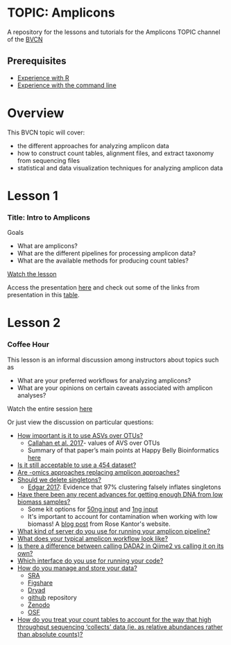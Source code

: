 # TOPIC: Amplicons
A repository for the lessons and tutorials for the Amplicons TOPIC channel of the [BVCN](https://biovcnet.github.io/)


## Prerequisites
* [Experience with R](https://github.com/biovcnet/biovcnet.github.io/wiki/TOPIC:-R)
* [Experience with the command line](https://github.com/biovcnet/biovcnet.github.io/wiki/2.-Using-the-Command-line)

# Overview
This BVCN topic will cover:

* the different approaches for analyzing amplicon data
* how to construct count tables, alignment files, and extract taxonomy from sequencing files
* statistical and data visualization techniques for analyzing amplicon data

# Lesson 1
### Title: Intro to Amplicons
Goals

* What are amplicons?
* What are the different pipelines for processing amplicon data?
* What are the available methods for producing count tables?

[Watch the lesson](https://www.youtube.com/watch?v=XDdmSb2BvqY&feature=youtu.be)

Access the presentation [here](https://github.com/biovcnet/topic-amplicons/blob/master/Lesson01/AmpliconsLesson1.pdf) and check out some of the links from presentation in this [table](https://github.com/biovcnet/topic-amplicons/blob/master/Lesson01/PipelineTutorialsLinksTable.pdf).



# Lesson 2
### Coffee Hour

This lesson is an informal discussion among instructors about topics such as
* What are your preferred workflows for analyzing amplicons?
* What are your opinions on certain caveats associated with amplicon analyses?

Watch the entire session [here](https://www.youtube.com/watch?v=egkCswqQMWM&feature=youtu.be)

Or just view the discussion on particular questions:
* [How important is it to use ASVs over OTUs?](https://youtu.be/egkCswqQMWM?t=51)
  * [Callahan et al. 2017](https://www.nature.com/articles/ismej2017119)- values of AVS over OTUs
  * Summary of that paper’s main points at Happy Belly Bioinformatics [here](https://astrobiomike.github.io/misc/amplicon_and_metagen#a-note-on-otus-vs-asvs)
* [Is it still acceptable to use a 454 dataset?](https://youtu.be/egkCswqQMWM?t=504)
* [Are -omics approaches replacing amplicon approaches?](https://youtu.be/egkCswqQMWM?t=632)
* [Should we delete singletons?](https://youtu.be/egkCswqQMWM?t=1060)
  * [Edgar 2017](https://peerj.com/articles/3889/): Evidence that 97% clustering falsely inflates singletons
* [Have there been any recent advances for getting enough DNA from low biomass samples?](https://youtu.be/egkCswqQMWM?t=1313)
  * Some kit options for [50ng input](https://sequencing.roche.com/en/products-solutions/by-category/library-preparation/dna-library-preparation/kapa-hyperplus.html ) and [1ng input](https://emea.illumina.com/products/by-type/sequencing-kits/library-prep-kits/nextera-xt-dna.html)
  * It's important to account for contamination when working with low biomass! A [blog post](https://rosekantor.github.io/blog/2020-04-11-decontaminating-amplicon-seq-data) from Rose Kantor's website.
* [What kind of server do you use for running your amplicon pipeline?](https://youtu.be/egkCswqQMWM?t=1478)
* [What does your typical amplicon workflow look like?](https://youtu.be/egkCswqQMWM?t=1679)
* [Is there a difference between calling DADA2 in Qiime2 vs calling it on its own?](https://youtu.be/egkCswqQMWM?t=2106)
* [Which interface do you use for running your code?](https://youtu.be/egkCswqQMWM?t=2196)
* [How do you manage and store your data?](https://youtu.be/egkCswqQMWM?t=2426)
   * [SRA](https://www.ncbi.nlm.nih.gov/sra)
   * [Figshare](https://figshare.com/)
   * [Dryad](https://datadryad.org/stash)
   * [github](https://github.com/) repository
   * [Zenodo](https://zenodo.org/)
   * [OSF](https://osf.io/)
* [How do you treat your count tables to account for the way that high throughput sequencing ‘collects’ data (ie. as relative abundances rather than absolute counts)?](https://youtu.be/egkCswqQMWM?t=2908)

